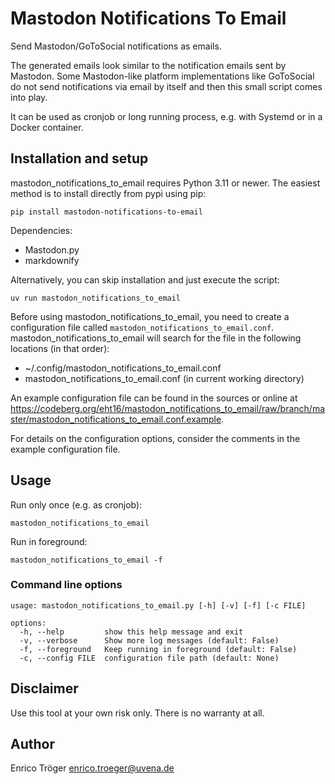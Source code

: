 # Mastodon Notifications To Email

Send Mastodon/GoToSocial notifications as emails.

The generated emails look similar to the notification emails sent by Mastodon.
Some Mastodon-like platform implementations like GoToSocial do not send notifications
via email by itself and then this small script comes into play.

It can be used as cronjob or long running process, e.g. with Systemd or in a Docker container.

## Installation and setup

mastodon_notifications_to_email requires Python 3.11 or newer.
The easiest method is to install directly from pypi using pip:

    pip install mastodon-notifications-to-email

Dependencies:
  - Mastodon.py
  - markdownify

Alternatively, you can skip installation and just execute the script:

    uv run mastodon_notifications_to_email

Before using mastodon_notifications_to_email, you need to create a configuration file called
`mastodon_notifications_to_email.conf`. mastodon_notifications_to_email will search
for the file in the following locations (in that order):

  - ~/.config/mastodon_notifications_to_email.conf
  - mastodon_notifications_to_email.conf (in current working directory)

An example configuration file can be found in the sources or online
at https://codeberg.org/eht16/mastodon_notifications_to_email/raw/branch/master/mastodon_notifications_to_email.conf.example.

For details on the configuration options, consider the comments in the
example configuration file.

## Usage

Run only once (e.g. as cronjob):

    mastodon_notifications_to_email

Run in foreground:

    mastodon_notifications_to_email -f

### Command line options

    usage: mastodon_notifications_to_email.py [-h] [-v] [-f] [-c FILE]

    options:
      -h, --help         show this help message and exit
      -v, --verbose      Show more log messages (default: False)
      -f, --foreground   Keep running in foreground (default: False)
      -c, --config FILE  configuration file path (default: None)

## Disclaimer

Use this tool at your own risk only.
There is no warranty at all.

## Author

Enrico Tröger <enrico.troeger@uvena.de>
